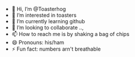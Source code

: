 - 👋 Hi, I’m @Toasterhog
- 👀 I’m interested in toasters
- 🌱 I’m currently learning github
- 💞️ I’m looking to collaborate ..,
- 📫 How to reach me is by shaking a bag of chips
- 😄 Pronouns: his/ham
- ⚡ Fun fact: numbers arn't breathable

<!---
Toasterhog/Toasterhog is a ✨ special ✨ repository because its `README.md` (this file) appears on your GitHub profile.
You can click the Preview link to take a look at your changes.
--->
